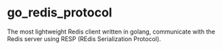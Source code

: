 # go_redis_protocol
The most lightweight Redis client written in golang, communicate with the Redis  server using RESP (REdis Serialization Protocol).
